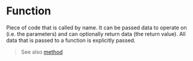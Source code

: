 # Function

Piece of code that is called by name. It can be passed data to operate on (i.e. the parameters) and can optionally return data (the return value). All data that is passed to a function is explicitly passed.

> See also [method](method.md)
